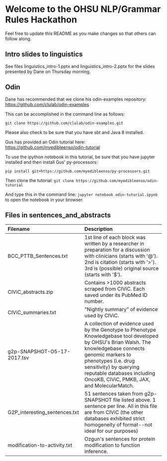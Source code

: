 # Welcome to the OHSU NLP/Grammar Rules Hackathon

Feel free to update this README as you make changes so that others can follow along.

## Intro slides to linguistics
See files linguistics_intro-1.pptx and linguistics_intro-2.pptx for the slides presented by Dane on Thursday morning.

## Odin

Dane has recommended that we clone his odin-examples repository: https://github.com/clulab/odin-examples

This can be accomplished in the command line as follows:

`git clone https://github.com/clulab/odin-examples.git`

Please also check to be sure that you have sbt and Java 8 installed.

Gus has provided an Odin tutorial here: https://github.com/myedibleenso/odin-tutorial

To use the ipython notebook in this tutorial, be sure that you have jupyter installed and then install Gus' py-processors:

`pip install git+https://github.com/myedibleenso/py-processors.git`

Then clone the tutorial:
`git clone https://github.com/myedibleenso/odin-tutorial`

And type this in the command line: `jupyter notebook odin-tutorial.ipynb` to open the notebook in your browser.



## Files in sentences_and_abstracts
| Filename        | Description   |
|:--------------- |:------------- |
| BCC_PTTB_Sentences.txt | 1st line of each block was written by a researcher in preparation for a discussion with clinicians (starts with '@'). 2nd is citation (starts with '>'). 3rd is (possible) original source (starts with '$'). |
| CIViC_abstracts.zip | Contains >1000 abstracts scraped from CIViC. Each saved under its PubMed ID number. |
| CIViC_summaries.txt | "Nightly summary" of evidence used by CIViC. |
| g2p-SNAPSHOT-O5-17-2017.tsv | A collection of evidence used by the Genotype to Phenotype Knowledgebase tool developed by OHSU's Brian Walsh. The knowledgebase connects genomic markers to phenotypes (i.e. drug sensitivity) by querying reputable databases including OncoKB, CIViC, PMKB, JAX, and MolecularMatch. |
| G2P_interesting_sentences.txt | 51 sentences taken from g2p-SNAPSHOT file listed above. 1 sentence per line. All in this file are from CIViC (the other databases exhibited strict homogeneity of format--not ideal for our purposes) |
| modification-to-activity.txt | Ozgun's sentences for protein modification to function inference. |
